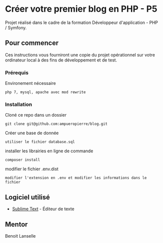 # Créer votre premier blog en PHP - P5

Projet réalisé dans le cadre de la formation Développeur d'application - PHP / Symfony.

## Pour commencer

Ces instructions vous fourniront une copie du projet opérationnel sur votre ordinateur local à des fins de développement et de test. 

### Prérequis

Environement nécessaire

```
php 7, mysql, apache avec mod rewrite
```

### Installation

Cloné ce repo dans un dossier

```
git clone git@github.com:ampueropierre/blog.git
```
Créer une base de donnée

```
utiliser le fichier database.sql
```
installer les librairies en ligne de commande

```
composer install
```
modifier le fichier .env.dist

```
modifier l'extension en .env et modifier les informations dans le fichier 
```

## Logiciel utilisé

*   [Sublime Text](https://www.sublimetext.com/) - Éditeur de texte

## Mentor

Benoit Lanselle